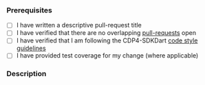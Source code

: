 ### Prerequisites

- [ ] I have written a descriptive pull-request title
- [ ] I have verified that there are no overlapping [pull-requests](https://github.com/RHEAGROUP/CDP4-SDKDart-Community-Edition/pulls) open
- [ ] I have verified that I am following the CDP4-SDKDart [code style guidelines](https://raw.githubusercontent.com/RHEAGROUP/CDP4-SDKDart-Community-Edition/master/.github/CONTRIBUTING.md)
- [ ] I have provided test coverage for my change (where applicable)

### Description
<!-- A description of the changes proposed in the pull-request -->

<!-- Thanks for contributing to CDP4-SDKDart! -->